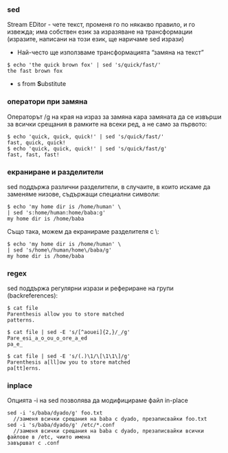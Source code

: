 ### sed ###
Stream EDitor - чете текст, променя го по някакво
правило, и го извежда; има собствен език за изразяване на трансформации (изразите,
написани на този език, ще наричаме sed изрази)
- Най-често ще използваме трансформацията “замяна на текст”

```
$ echo 'the quick brown fox' | sed 's/quick/fast/'
the fast brown fox
```
- s from **S**ubstitute

### оператори при замяна ###
Операторът /g на края на израз за замяна кара замяната да се извърши за
всички срещания в рамките на всеки ред, а не само за първото:
```
$ echo 'quick, quick, quick!' | sed 's/quick/fast/'
fast, quick, quick!
$ echo 'quick, quick, quick!' | sed 's/quick/fast/g'
fast, fast, fast!
```
### екраниране и разделители ###
sed поддържа различни разделители, в случаите, в които искаме да
заменяме низове, съдържащи специални символи:

```
$ echo 'my home dir is /home/human' \
| sed 's:home/human:home/baba:g'
my home dir is /home/baba
```
Също така, можем да екранираме разделителя с \\:
```
$ echo 'my home dir is /home/human' \
| sed 's/home\/human/home\/baba/g'
my home dir is /home/baba
```

### regex ###
sed поддържа регулярни изрази и рефериране на групи (backreferences):
```
$ cat file
Parenthesis allow you to store matched
patterns.

$ cat file | sed -E 's/[^aouei]{2,}/_/g'
Pare_esi_a_o_ou_o_ore_a_ed
pa_e_

$ cat file | sed -E 's/(.)\1/\[\1\1\]/g'
Parenthesis a[ll]ow you to store matched
pa[tt]erns.
```
### inplace ###
Опцията -i на sed позволява да модифицираме файл in-place
```
sed -i 's/baba/dyado/g' foo.txt
  //заменя всички срещания на baba с dyado, презаписвайки foo.txt
sed -i 's/baba/dyado/g' /etc/*.conf
  //заменя всички срещания на baba с dyado, презаписвайки всички файлове в /etc, чиито имена
завършват с .conf
